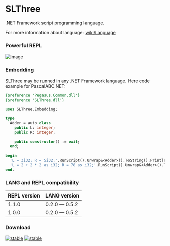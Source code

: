 # SLThree

.NET Framework script programming language.

For more information about language: [wiki/Language](https://github.com/AIexandrKotov/SLThree/wiki/Language)

### Powerful REPL

![image](https://github.com/AIexandrKotov/SLThree/assets/44296606/8f6fb9df-54c3-42aa-835a-6fbb35c93e85)

### Embedding
SLThree may be runned in any .NET Framework language. Here code example for PascalABC.NET:

```pas
{$reference 'Pegasus.Common.dll'}
{$reference 'SLThree.dll'}

uses SLThree.Embedding;

type
  Adder = auto class
    public L: integer;
    public R: integer;
    
    public constructor() := exit;
  end;

begin
  'L = 3i32; R = 5i32;'.RunScript().Unwrap&<Adder>().ToString().Println(); //(3,5)
  'L = 2 + 2 * 2 as i32; R = 78 as i32;'.RunScript().Unwrap&<Adder>().ToString().Println();; //6, 78
end.
```

### LANG and REPL compatibility

| REPL version    | LANG version    |
|-----------------|-----------------|
| 1.1.0           | 0.2.0 — 0.5.2   |
| 1.0.0           | 0.2.0 — 0.5.2   |

### Download
[![stable](https://img.shields.io/badge/REPL_stable-1.1.0-00cc00)](https://github.com/AIexandrKotov/SLThree/releases/tag/0.4.0) [![stable](https://img.shields.io/badge/LANG_exp-0.5.2-ccaa00)](https://github.com/AIexandrKotov/SLThree/releases/tag/0.5.2)